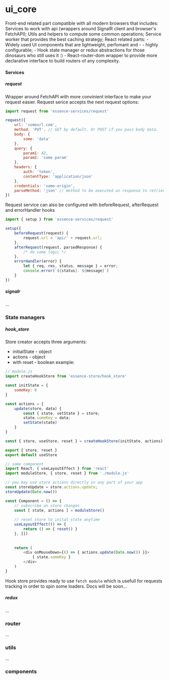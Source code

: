 # ui_core
Front-end related part compatible with all modern browsers that includes:
Services to work with api (wrappers around SignalR client and browser's FetchAPI);
Utils and helpers to compute some common operations;
Service worker that provides the best caching strategy; 
React related parts:
    - Widely used UI components that are lightweight, perfomant and - - highly configurable;
    - Hook state manager or redux abstractions for those dinosaurs who still uses it :)
    - React-router-dom wrapper to provide more declarative interface to build routers of any complexity.

#### Services
##### request
Wrapper around FetchAPI with more convinient interface to make your request easier.
Request serice accepts the next request options:
```js
import request from 'essence-services/request'

request({
    url: 'someurl.com',
    method: 'PUT', // GET by default. Or POST if you pass body data.
    body: {
        some: 'data'
    },
    query: {
        param1: 42,
        param2: 'some param'
    },
    headers: {
        auth: 'token',
        contentType: 'application/json'
    },
    credentials: 'same-origin',
    parseMethod: 'json' // method to be executed on response to retrieve actual data. By default request service sets this prop regarding to response content type
})
```
Request service can also be configured with beforeRequest, afterRequest and errorHandler hooks
```js
import { setup } from 'essence-services/request'

setup({
    beforeRequest(request) {
        request.url = 'api/' + request.url;
    },
    afterRequest(request, parsedResponse) {
        /* do some logic */
    },
    errorHandler(error) {
        let { req, res, status, message } = error;
        console.error(`${status}. ${message}`)
    }
})
```

##### signalr
...

### State managers
##### hook_store
Store creator accepts three arguments:
- initialState - object
- actions - object
- with reset - boolean
example:
```js
// module.js
import createHookStore from 'essence-store/hook_store'

const initState = {
    someKey: 0
}

const actions = {
    update(store, data) {
        const { state, setState } = store;
        state.someKey = data;
        setState(state)
    }
}

const { store, useStore, reset } = createHookStore(initState, actions)

export { store, reset }
export default useStore
```
```js
// some component
import React, { useLayoutEffect } from 'react'
import moduleStore, { store, reset } from './module.js'

// you may use store actions directly in any part of your app
const storeUpdate = store.actions.update;
storeUpdate(Date.now())

const Component = () => {
    // subscribe on store changes
    const [ state, actions ] = moduleStore()
    
    // reset store to inital state anytime
    useLayoutEffect(() => {
        return () => { reset() }
    }, [])
    
    
    return (
        <div onMouseDown={() => { actions.update(Date.now()) }}>
            { state.someKey }
        </div>
    )
}
```

Hook store provides ready to use `fetch module` which is usefull for requests tracking in order to spin some loaders. Docs will be soon...

##### redux
...

### router
...
### utils
...
### components



